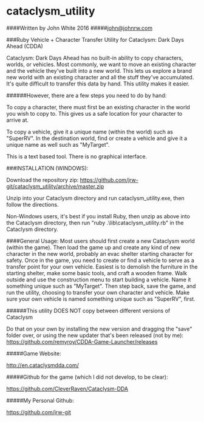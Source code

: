 # cataclysm_utility

####Written by John White 2016 
#####john@johnrw.com

###Ruby Vehicle + Character Transfer Utility for Cataclysm: Dark Days Ahead (CDDA)

Cataclysm: Dark Days Ahead has no built-in ability to copy characters, worlds, or vehicles. 
Most commonly, we want to move an existing character and the vehicle they've built into a new world.
This lets us explore a brand new world with an existing character and all the stuff they've accumulated.
It's quite difficult to transfer this data by hand. This utility makes it easier. 

######However, there are a few steps you need to do by hand: 

To copy a character, there must first be an existing character in the world you wish to copy to.
This gives us a safe location for your character to arrive at.

To copy a vehicle, give it a unique name (within the world) such as "SuperRV". In the destination
world, find or create a vehicle and give it a unique name as well such as "MyTarget".

This is a text based tool. There is no graphical interface.

###INSTALLATION (WINDOWS):

Download the repository zip:
https://github.com/jrw-git/cataclysm_utility/archive/master.zip

Unzip into your Cataclysm directory and run cataclysm_utility.exe, then follow the directions.

Non-Windows users, it's best if you install Ruby, then
unzip as above into the Cataclysm directory, then run 
"ruby .\lib\cataclysm_utility.rb" in the Cataclysm directory.

####General Usage:
Most users should first create a new Cataclysm world (within the game). Then load the game up and create
any kind of new character in the new world, probably an evac shelter starting character for safety.
Once in the game, you need to create or find a vehicle to serve as a transfer point for your own vehicle.
Easiest is to demolish the furniture in the starting shelter, make some basic tools, and craft a wooden frame.
Walk outside and use the construction menu to start building a vehicle. Name it something unique
such as "MyTarget". Then step back, save the game, and run the utility, choosing to transfer your own
character and vehicle. Make sure your own vehicle is named something unique such as "SuperRV", first.

######This utility DOES NOT copy between different versions of Cataclysm

Do that on your own by installing the new version and dragging the "save" folder over,
or using the new updater that's been released (not by me):
 https://github.com/remyroy/CDDA-Game-Launcher/releases

 
#####Game Website:

http://en.cataclysmdda.com/


#####Github for the game (which I did not develop, to be clear):

https://github.com/CleverRaven/Cataclysm-DDA


#####My Personal Github:

https://github.com/jrw-git

